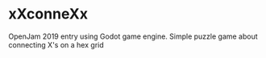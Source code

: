 # xXconneXx
OpenJam 2019 entry using Godot game engine. Simple puzzle game about connecting X's on a hex grid
